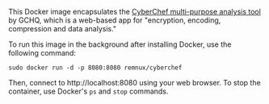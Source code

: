 This Docker image encapsulates the [CyberChef multi-purpose analysis tool][1] by GCHQ,
which is a web-based app for "encryption, encoding, compression and data analysis."

To run this image in the background after installing Docker,
use the following command:

`sudo docker run -d -p 8080:8080 remnux/cyberchef`

Then, connect to http://localhost:8080 using your web browser.
To stop the container, use Docker's `ps` and `stop` commands.

  [1]: https://github.com/gchq/CyberChef
